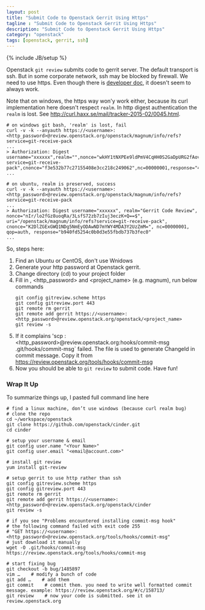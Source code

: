 ```yaml
---
layout: post
title: "Submit Code to Openstack Gerrit Using Https"
tagline : "Submit Code to Openstack Gerrit Using Https"
description: "Submit Code to Openstack Gerrit Using Https"
category: "openstack"
tags: [openstack, gerrit, ssh]
---
```

{% include JB/setup %}

Openstack `git review` submits code to gerrit server. The default transport is ssh. But in some corporate network, ssh may be blocked by firewall. We need to use https. Even though there is [developer doc](http://docs.openstack.org/infra/manual/developers.html), it doesn't seem to always work.

Note that on windows, the https way won'y work either, because its curl implementation here doesn't respect `realm`. In http digest authentication the `realm` is lost. See http://curl.haxx.se/mail/tracker-2015-02/0045.html.

```
# on windows git bash, 'realm' is lost, fail
curl -v -k --anyauth https://<username>:<http_password>@review.openstack.org/openstack/magnum/info/refs?service=git-receive-pack
...
> Authorization: Digest username="xxxxxx",realm="",nonce="wkHY1tNXPEe9ldPmV4CqHH0S2GaDpURG2fAovg==$",uri="/openstack/magnum/info/refs?service=git-receive-pack",cnonce="f3e532b77c27155408e3cc218c249062",nc=00000001,response="4dea580b6f275308621d7864a2ae35c9",qop="auth"
...
 
# on ubuntu, realm is preserved, success
curl -v -k --anyauth https://<username>:<http_password>@review.openstack.org/openstack/magnum/info/refs?service=git-receive-pack
...
> Authorization: Digest username="xxxxxx", realm="Gerrit Code Review", nonce="nIr/lo2fGz8uoqRa/3LsfS72zb7zIuj3eczK+Q==$", uri="/openstack/magnum/info/refs?service=git-receive-pack", cnonce="K2DlZGExGWQ1NDg5NmEyODAwND7mYWY4MDA3Y2UzZmM=", nc=00000001, qop=auth, response="b940fd5254c0b0d3e55fbdb737b3fec0"
...
```
 
So, steps here:
 
  1. Find an Ubuntu or CentOS, don't use Wnidows
  2. Generate your http password at Openstack gerrit.
  3. Change directory (cd)  to your project folder
  4. Fill in <username>, <http_password> and <project_name> (e.g. magnum), run below commands
		```
		git config gitreview.scheme https
		git config gitreview.port 443
		git remote rm gerrit
		git remote add gerrit https://<username>:<http_password>@review.openstack.org/openstack/<project_name>
		git review -s         
		```
  5. If it complains 'scp <username>:<http_password>@review.openstack.org:hooks/commit-msg .git/hooks/commit-msg` failed. The file is used to generate ChangeId in commit message. Copy it from https://review.openstack.org/tools/hooks/commit-msg
  6. Now you should be able to `git review` to submit code. Have fun!

### Wrap It Up 

To summarize things up, I pasted full command line here
 
```
# find a linux machine, don’t use windows (because curl realm bug)
# clone the repo
cd ~/workspace/openstack
git clone https://github.com/openstack/cinder.git
cd cinder
 
# setup your username & email
git config user.name "<Your Name>"
git config user.email "<email@account.com>"
 
# install git review
yum install git-review
 
# setup gerrit to use http rather than ssh
git config gitreview.scheme https
git config gitreview.port 443
git remote rm gerrit
git remote add gerrit https://<username>:<http_password>@review.openstack.org/openstack/cinder
git review -s
 
# if you see "Problems encountered installing commit-msg hook"
# the following command failed with exit code 255
# "GET https://<username>:<http_password>@review.openstack.org/tools/hooks/commit-msg"
# just download it manually
wget -O .git/hooks/commit-msg https://review.openstack.org/tools/hooks/commit-msg
 
# start fixing bug
git checkout -b bug/1485897
vim …    # modify a bunch of code
git add …    # add them
git commit    # commit them. you need to write well formatted commit message. example: https://review.openstack.org/#/c/158713/
git review    # now your code is submitted. see it on review.openstack.org
```